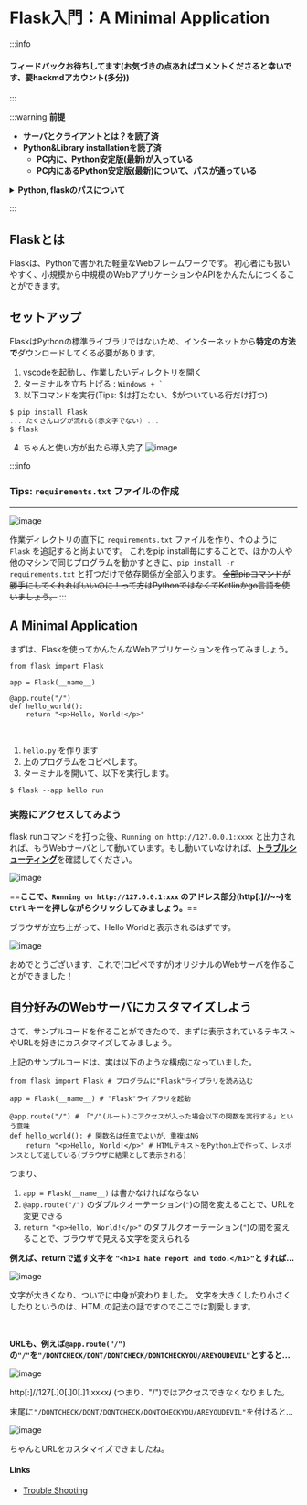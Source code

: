 
Flask入門：A Minimal Application
===

:::info
<h4>フィードバックお待ちしてます(お気づきの点あればコメントくださると幸いです、要hackmdアカウント(多分))</h4>
:::

:::warning
**前提**
- **サーバとクライアントとは？を読了済**
- **Python&Library installationを読了済**
    - **PC内に、Python安定版(最新)が入っている**
    - **PC内にあるPython安定版(最新)について、パスが通っている**

<details>
    <summary><b>Python, flaskのパスについて</b></summary>
         
- パスが通っているかの確認方法
    - `Windows + R` キーを押す
    - `cmd` と入力しEnter
![image](https://hackmd.io/_uploads/rkpqBzXHA.png)
    - `python --version` と入力し、「コマンドがない」と**エラーが返ってこなければ** ひとまずOK
![image](https://hackmd.io/_uploads/Sym-8GXr0.png)
    - `python` だけ打って `>> ` と出てしまった人は、 `exit()` と入力して抜けて下さい。
- [**通っていない人は、Pythonを再セットアップしましょう。**](https://www.school.ctc-g.co.jp/columns/hishinuma/hishinuma50.html)
    - **注意: 再インストール後は、PCを一旦再起動すること。(環境変数は再起動すると確実に読み込まれるので)**
    
</details>

:::

## Flaskとは

Flaskは、Pythonで書かれた軽量なWebフレームワークです。
初心者にも扱いやすく、小規模から中規模のWebアプリケーションやAPIをかんたんにつくることができます。

## セットアップ

FlaskはPythonの標準ライブラリではないため、インターネットから**特定の方法で**ダウンロードしてくる必要があります。

1. vscodeを起動し、作業したいディレクトリを開く
2. ターミナルを立ち上げる : ```Windows + ` ```
3. 以下コマンドを実行(Tips: \$は打たない、\$がついている行だけ打つ)
```powershell
$ pip install Flask
... たくさんログが流れる(赤文字でない) ...
$ flask
```
4. ちゃんと使い方が出たら導入完了
![image](https://hackmd.io/_uploads/Sk60OzXSC.png)

:::info
### Tips: `requirements.txt` ファイルの作成
---
![image](https://hackmd.io/_uploads/HJUSFfmrR.png)

作業ディレクトリの直下に `requirements.txt` ファイルを作り、↑のように `Flask` を追記すると尚よいです。
これをpip install毎にすることで、ほかの人や他のマシンで同じプログラムを動かすときに、`pip install -r requirements.txt` と打つだけで依存関係が全部入ります。
~~全部pipコマンドが勝手にしてくれればいいのに！って方はPythonではなくてKotlinかgo言語を使いましょう。~~
:::


## A Minimal Application

まずは、Flaskを使ってかんたんなWebアプリケーションを作ってみましょう。

```python: hello.py
from flask import Flask

app = Flask(__name__)

@app.route("/")
def hello_world():
    return "<p>Hello, World!</p>"
```

<br />

1. `hello.py` を作ります
2. 上のプログラムをコピペします。
3. ターミナルを開いて、以下を実行します。
```powershell=
$ flask --app hello run
```

### 実際にアクセスしてみよう

flask runコマンドを打った後、`Running on http://127.0.0.1:xxxx` と出力されれば、もうWebサーバとして動いています。もし動いていなければ、[**トラブルシューティング**](https://hackmd.io/@kaniyama-t/ryuD1rmBA)を確認してください。

![image](https://hackmd.io/_uploads/SJNJiGQHR.png)

==**ここで、`Running on http://127.0.0.1:xxx` のアドレス部分(http[:]//\~\~)を `Ctrl` キーを押しながらクリックしてみましょう。**==

ブラウザが立ち上がって、Hello Worldと表示されるはずです。

![image](https://hackmd.io/_uploads/ryHVAf7S0.png)

おめでとうございます、これで(コピペですが)オリジナルのWebサーバを作ることができました！

## 自分好みのWebサーバにカスタマイズしよう

さて、サンプルコードを作ることができたので、まずは表示されているテキストやURLを好きにカスタマイズしてみましょう。

上記のサンプルコードは、実は以下のような構成になっていました。

```python=
from flask import Flask # プログラムに"Flask"ライブラリを読み込む

app = Flask(__name__) # "Flask"ライブラリを起動

@app.route("/") # 「"/"(ルート)にアクセスが入った場合以下の関数を実行する」という意味
def hello_world(): # 関数名は任意でよいが、重複はNG
    return "<p>Hello, World!</p>" # HTMLテキストをPython上で作って、レスポンスとして返している(ブラウザに結果として表示される)
```

つまり、

1. `app = Flask(__name__)` は書かなければならない
2. `@app.route("/")` のダブルクオーテーション(`"`)の間を変えることで、URLを変更できる
3. `return "<p>Hello, World!</p>"` のダブルクオーテーション(`"`)の間を変えることで、ブラウザで見える文字を変えられる

**例えば、returnで返す文字を `"<h1>I hate report and todo.</h1>"`とすれば...**

![image](https://hackmd.io/_uploads/HktCfQQrC.png)

文字が大きくなり、ついでに中身が変わりました。
文字を大きくしたり小さくしたりというのは、HTMLの記法の話ですのでここでは割愛します。

<br />

**URLも、例えば`@app.route("/")`の`"/"`を`"/DONTCHECK/DONT/DONTCHECK/DONTCHECKYOU/AREYOUDEVIL"`とすると...**

![image](https://hackmd.io/_uploads/ryttmQ7BR.png)

http[:]//127[.]0[.]0[.]1:xxxx<b>/</b> (つまり、"/")ではアクセスできなくなりました。

末尾に`"/DONTCHECK/DONT/DONTCHECK/DONTCHECKYOU/AREYOUDEVIL"`を付けると...

![image](https://hackmd.io/_uploads/HJtf4QQBC.png)

ちゃんとURLをカスタマイズできましたね。

#### Links

- [Trouble Shooting](https://hackmd.io/@kaniyama-t/ryuD1rmBA)